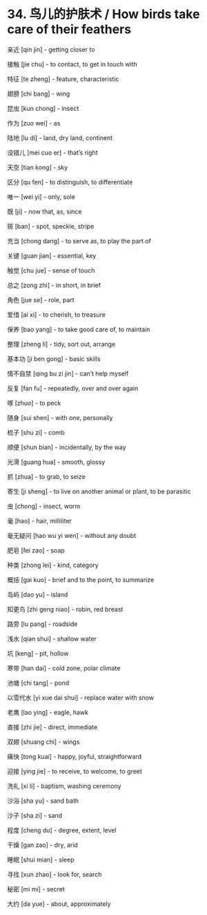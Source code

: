 # 34.  鸟儿的护肤术 / How birds take care of their feathers

亲近 [qin jin] - getting closer to

接触 [jie chu] - to contact, to get in touch with

特征 [te zheng] - feature, characteristic

翅膀 [chi bang] - wing

昆虫 [kun chong] - insect

作为 [zuo wei] - as

陆地 [lu di] - land, dry land, continent

没错儿 [mei cuo er] - that’s right

天空 [tian kong] - sky

区分 [qu fen] - to distinguish, to differentiate

唯一 [wei yi] - only, sole

既 [ji] - now that, as, since

斑 [ban] - spot, speckle, stripe

充当 [chong dang] - to serve as, to play the part of

关键 [guan jian] - essential, key

触觉 [chu jue] - sense of touch

总之 [zong zhi] - in short, in brief

角色 [jue se] - role, part

爱惜 [ai xi] - to cherish, to treasure

保养 [bao yang] - to take good care of, to maintain

整理 [zheng li] - tidy, sort out, arrange

基本功 [ji ben gong] - basic skills

情不自禁 [qing bu zi jin] - can’t help myself

反复 [fan fu] - repeatedly, over and over again

啄 [zhuo] - to peck

随身 [sui shen] - with one, personally

梳子 [shu zi] - comb

顺便 [shun bian] - incidentally, by the way

光滑 [guang hua] - smooth, glossy

抓 [zhua] - to grab, to seize

寄生 [ji sheng] - to live on another animal or plant, to be parasitic

虫 [chong] - insect, worm

毫 [hao] - hair, milliliter

毫无疑问 [hao wu yi wen] - without any doubt

肥皂 [fei zao] - soap

种类 [zhong lei] - kind, category

概括 [gai kuo] - brief and to the point, to summarize

岛屿 [dao yu] - island

知更鸟 [zhi geng niao] - robin, red breast

路旁 [lu pang] - roadside

浅水 [qian shui] - shallow water

坑 [keng] - pit, hollow

寒带 [han dai] - cold zone, polar climate

池塘 [chi tang] - pond

以雪代水 [yi xue dai shui] - replace water with snow

老鹰 [lao ying] - eagle, hawk

直接 [zhi jie] - direct, immediate

双翅 [shuang chi] - wings

痛快 [tong kuai] - happy, joyful, straightforward

迎接 [ying jie] - to receive, to welcome, to greet

洗礼 [xi li] - baptism, washing ceremony 

沙浴 [sha yu] - sand bath

沙子 [sha zi] - sand

程度 [cheng du] - degree, extent, level

干燥 [gan zao] - dry, arid

睡眠 [shui mian] - sleep

寻找 [xun zhao] - look for, search

秘密 [mi mi] - secret

大约 [da yue] - about, approximately